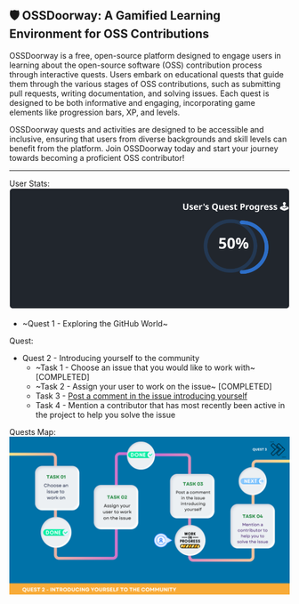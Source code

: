  ## 🛡️ OSSDoorway: A Gamified Learning Environment for OSS Contributions

OSSDoorway is a free, open-source platform designed to engage users in learning about the open-source software (OSS) contribution process through interactive quests. Users embark on educational quests that guide them through the various stages of OSS contributions, such as submitting pull requests, writing documentation, and solving issues. Each quest is designed to be both informative and engaging, incorporating game elements like progression bars, XP, and levels.

OSSDoorway quests and activities are designed to be accessible and inclusive, ensuring that users from diverse backgrounds and skill levels can benefit from the platform. Join OSSDoorway today and start your journey towards becoming a proficient OSS contributor!

---


  User Stats:<br>
  ![User Draft Stats](/userCards/draft-1718002814107.svg?)

  
  - ~Quest 1 - Exploring the GitHub World~

Quest:
  - Quest 2 - Introducing yourself to the community
    - ~Task 1 - Choose an issue that you would like to work with~ [COMPLETED]
    - ~Task 2 - Assign your user to work on the issue~ [COMPLETED]
    - Task 3 - [Post a comment in the issue introducing yourself](https://github.com/caiton1/test-repo/issues/42)
    - Task 4 - Mention a contributor that has most recently been active in the project to help you solve the issue

Quests Map:
![Quest Map](https://github.com/RESHAPELab/OSS-Doorway/blob/main/map/Q2T3.png)